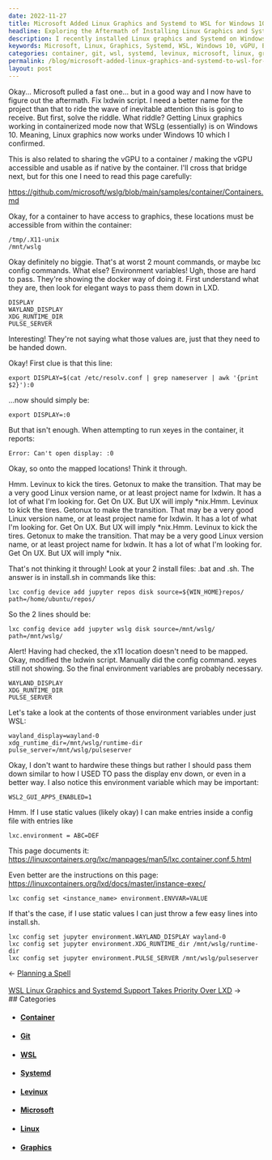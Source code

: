 ```yaml
---
date: 2022-11-27
title: Microsoft Added Linux Graphics and Systemd to WSL for Windows 10
headline: Exploring the Aftermath of Installing Linux Graphics and Systemd on Windows 10
description: I recently installed Linux graphics and Systemd on Windows 10, and now I'm exploring the aftermath. I'm researching how to make the vGPU accessible and usable, mapping locations and environment variables, and setting up the WAYLAND_DISPLAY and XDG_RUNTIME_DIR. I'm looking into lxdwin script, Levinux/Getonux projects, and lxc config set to configure the jupyter environment. Join me as I explore the aftermath of this installation!
keywords: Microsoft, Linux, Graphics, Systemd, WSL, Windows 10, vGPU, Environment Variables, WAYLAND_DISPLAY, XDG_RUNTIME_DIR, lxdwin script, Levinux, Getonux, lxc config set, GitHub, Container, Map, Jupyter Environment, PULSE_SERVER
categories: container, git, wsl, systemd, levinux, microsoft, linux, graphic
permalink: /blog/microsoft-added-linux-graphics-and-systemd-to-wsl-for-windows-10/
layout: post
---
```



Okay... Microsoft pulled a fast one... but in a good way and I now have to
figure out the aftermath. Fix lxdwin script. I need a better name for the
project than that to ride the wave of inevitable attention this is going to
receive. But first, solve the riddle. What riddle? Getting Linux graphics
working in containerized mode now that WSLg (essentially) is on Windows 10.
Meaning, Linux graphics now works under Windows 10 which I confirmed.

This is also related to sharing the vGPU to a container / making the vGPU
accessible and usable as if native by the container. I'll cross that bridge
next, but for this one I need to read this page carefully:

https://github.com/microsoft/wslg/blob/main/samples/container/Containers.md

Okay, for a container to have access to graphics, these locations must be
accessible from within the container:

    /tmp/.X11-unix
    /mnt/wslg

Okay definitely no biggie. That's at worst 2 mount commands, or maybe lxc
config commands. What else? Environment variables! Ugh, those are hard to pass.
They're showing the docker way of doing it. First understand what they are,
then look for elegant ways to pass them down in LXD.

    DISPLAY
    WAYLAND_DISPLAY
    XDG_RUNTIME_DIR
    PULSE_SERVER

Interesting! They're not saying what those values are, just that they need to
be handed down.

Okay! First clue is that this line:

    export DISPLAY=$(cat /etc/resolv.conf | grep nameserver | awk '{print $2}'):0

...now should simply be:

    export DISPLAY=:0

But that isn't enough. When attempting to run xeyes in the container, it
reports:

    Error: Can't open display: :0

Okay, so onto the mapped locations! Think it through.

Hmm. Levinux to kick the tires. Getonux to make the transition. That may be a
very good Linux version name, or at least project name for lxdwin. It has a lot
of what I'm looking for. Get On UX. But UX will imply *nix.Hmm. Levinux to kick
the tires. Getonux to make the transition. That may be a very good Linux
version name, or at least project name for lxdwin. It has a lot of what I'm
looking for. Get On UX. But UX will imply *nix.Hmm. Levinux to kick the tires.
Getonux to make the transition. That may be a very good Linux version name, or
at least project name for lxdwin. It has a lot of what I'm looking for. Get On
UX. But UX will imply \*nix.

That's not thinking it through! Look at your 2 install files: .bat and .sh.
The answer is in install.sh in commands like this:

    lxc config device add jupyter repos disk source=${WIN_HOME}repos/ path=/home/ubuntu/repos/

So the 2 lines should be:

    lxc config device add jupyter wslg disk source=/mnt/wslg/ path=/mnt/wslg/

Alert! Having had checked, the x11 location doesn't need to be mapped. Okay,
modified the lxdwin script. Manually did the config command. xeyes still not
showing. So the final environment variables are probably necessary.

    WAYLAND_DISPLAY
    XDG_RUNTIME_DIR
    PULSE_SERVER

Let's take a look at the contents of those environment variables under just
WSL:

    wayland_display=wayland-0
    xdg_runtime_dir=/mnt/wslg/runtime-dir
    pulse_server=/mnt/wslg/pulseserver

Okay, I don't want to hardwire these things but rather I should pass them down
similar to how I USED TO pass the display env down, or even in a better way. I
also notice this environment variable which may be important:

    WSL2_GUI_APPS_ENABLED=1

Hmm. If I use static values (likely okay) I can make entries inside a config
file with entries like

    lxc.environment = ABC=DEF

This page documents it: https://linuxcontainers.org/lxc/manpages/man5/lxc.container.conf.5.html

Even better are the instructions on this page: https://linuxcontainers.org/lxd/docs/master/instance-exec/

    lxc config set <instance_name> environment.ENVVAR=VALUE

If that's the case, if I use static values I can just throw a few easy lines
into install.sh.

    lxc config set jupyter environment.WAYLAND_DISPLAY wayland-0
    lxc config set jupyter environment.XDG_RUNTIME_dir /mnt/wslg/runtime-dir
    lxc config set jupyter environment.PULSE_SERVER /mnt/wslg/pulseserver


<div class="arrow-links"><div class="post-nav-prev"><span class="arrow">&larr;&nbsp;</span><a href="/blog/planning-a-spell/">Planning a Spell</a></div> &nbsp; <div class="post-nav-next"><a href="/blog/wsl-linux-graphics-and-systemd-support-takes-priority-over-lxd/">WSL Linux Graphics and Systemd Support Takes Priority Over LXD</a><span class="arrow">&nbsp;&rarr;</span></div></div>
## Categories

<ul>
<li><h4><a href='/container/'>Container</a></h4></li>
<li><h4><a href='/git/'>Git</a></h4></li>
<li><h4><a href='/wsl/'>WSL</a></h4></li>
<li><h4><a href='/systemd/'>Systemd</a></h4></li>
<li><h4><a href='/levinux/'>Levinux</a></h4></li>
<li><h4><a href='/microsoft/'>Microsoft</a></h4></li>
<li><h4><a href='/linux/'>Linux</a></h4></li>
<li><h4><a href='/graphic/'>Graphics</a></h4></li></ul>